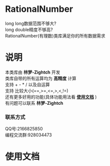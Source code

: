 # RationalNumber
long long数据范围不够大?  
long double精度不够高?  
RationalNumber(有理数)类库满足你的所有数据需求  

# 说明  
本类库由 **林梦-Zightch** 开发  
类库自带的所有运算均为 **高精度** 计算  
支持 + - * / 以及自运算  
支持 比较大小(==,>=,<=,>,<,!=)  
还有更多好用的功能(具体功能用法看 [**使用文档**](https://github.com/Zightch/rational-number#%E4%BD%BF%E7%94%A8%E6%96%87%E6%A1%A3) )  
有问题可以联系 **林梦-Zightch**  
### 联系方式  
QQ号:2166825850  
编程交流群:928034473  

# 使用文档  

